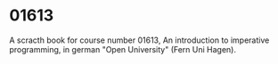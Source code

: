 01613
=====

A scracth book for course number 01613, An introduction to imperative programming, in german "Open University" 
(Fern Uni Hagen). 


